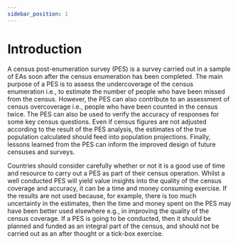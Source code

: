 ```yaml
---
sidebar_position: 1
---
```


# Introduction

<p>A census post-enumeration survey (PES) is a survey carried out in a sample of EAs soon after the census enumeration has been completed. The main purpose of a PES is to assess the undercoverage of the census enumeration i.e., to estimate the number of people who have been missed from the census. However, the PES can also contribute to an assessment of census overcoverage i.e., people who have been counted in the census twice. The PES can also be used to verify the accuracy of responses for some key census questions. Even if census figures are not adjusted according to the result of the PES analysis, the estimates of the true population calculated should feed into population projections. Finally, lessons learned from the PES can inform the improved design of future censuses and surveys.</p>

<p>Countries should consider carefully whether or not it is a good use of time and resource to carry out a PES as part of their census operation. Whilst a well conducted PES will yield value insights into the quality of the census coverage and accuracy, it can be a time and money consuming exercise. If the results are not used because, for example, there is too much uncertainty in the estimates, then the time and money spent on the PES may have been better used elsewhere e.g., in improving the quality of the census coverage. If a PES is going to be conducted, then it should be planned and funded as an integral part of the census, and should not be carried out as an after thought or a tick-box exercise.</p>
